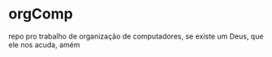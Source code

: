 # orgComp
repo pro trabalho de organização de computadores, se existe um Deus, que ele nos acuda, amém
